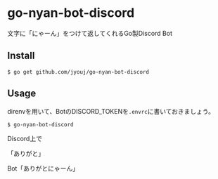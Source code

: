 # go-nyan-bot-discord
文字に「にゃーん」をつけて返してくれるGo製Discord Bot

## Install
```
$ go get github.com/jyouj/go-nyan-bot-discord
```

## Usage
direnvを用いて、BotのDISCORD_TOKENを`.envrc`に書いておきましょう。

```
$ go-nyan-bot-discord
```

Discord上で

「ありがと」

Bot「ありがとにゃーん」
